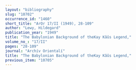 ```yaml
---
layout: "bibliography"
slug: "10702"
occurrence_id: "1460"
short_title: "ArOr 17/II (1949), 28-109"
author: "Lewy, Hildegard"
publication_year: "1949"
title: "The Babylonian Background of theKay Kâûs Legend,"
volume_no_: "17/II"
pages: "28-109"
journal: "Archív Orientalí"
title: "The Babylonian Background of theKay Kâûs Legend,"
previous_item: "10705"
---
```

